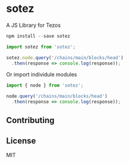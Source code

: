# sotez
A JS Library for Tezos

```js
npm install --save sotez

import sotez from 'sotez';

sotez.node.query('/chains/main/blocks/head')
  .then(response => console.log(response));
```

Or import individule modules

```js
import { node } from 'sotez';

node.query('/chains/main/blocks/head')
  .then(response => console.log(response));
```

## Contributing

## License

MIT

